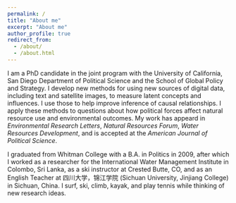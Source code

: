 ```yaml
---
permalink: /
title: "About me"
excerpt: "About me"
author_profile: true
redirect_from: 
  - /about/
  - /about.html
---
```


I am a PhD candidate in the joint program with the University of California, San Diego Department of Political Science and the School of Global Policy and Strategy. I develop new methods for using new sources of digital data, including text and satellite images, to measure latent concepts and influences. I use those to help improve inference of causal relationships. I apply these methods to questions about how political forces affect natural resource use and environmental outcomes. My work has appeard in *Environmental Research Letters*, *Natural Resources Forum*, *Water Resources Development*, and is accepted at the *American Journal of Political Science*.

I graduated from Whitman College with a B.A. in Politics in 2009, after which I worked as a researcher for the International Water Management Institute in Colombo, Sri Lanka, as a ski instructor at Crested Butte, CO, and as an English Teacher at 四川大学，锦江学院 (Sichuan University, Jinjiang College) in Sichuan, China. I surf, ski, climb, kayak, and play tennis while thinking of new research ideas.
